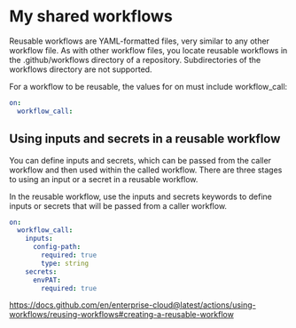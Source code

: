 # My shared workflows

Reusable workflows are YAML-formatted files, very similar to any other workflow file. As with other workflow files, you locate reusable workflows in the .github/workflows directory of a repository. Subdirectories of the workflows directory are not supported.

For a workflow to be reusable, the values for on must include workflow_call:

```yml
on:
  workflow_call:
```

## Using inputs and secrets in a reusable workflow

You can define inputs and secrets, which can be passed from the caller workflow and then used within the called workflow. There are three stages to using an input or a secret in a reusable workflow.

In the reusable workflow, use the inputs and secrets keywords to define inputs or secrets that will be passed from a caller workflow.

```yml
on:
  workflow_call:
    inputs:
      config-path:
        required: true
        type: string
    secrets:
      envPAT:
        required: true
```

https://docs.github.com/en/enterprise-cloud@latest/actions/using-workflows/reusing-workflows#creating-a-reusable-workflow
